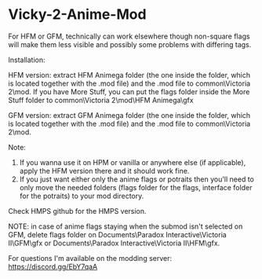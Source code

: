 # Vicky-2-Anime-Mod

For HFM or GFM, technically can work elsewhere though non-square flags will make them less visible and possibly some problems with differing tags.

Installation: 

HFM version: extract HFM Animega folder (the one inside the folder, which is located together with the .mod file) and the .mod file to common\Victoria 2\mod. If you have More Stuff, you can put the flags folder inside the More Stuff folder to common\Victoria 2\mod\HFM Animega\gfx

GFM version: extract GFM Animega folder (the one inside the folder, which is located together with the .mod file) and the .mod file to common\Victoria 2\mod.

Note:
1. If you wanna use it on HPM or vanilla or anywhere else (if applicable), apply the HFM version there and it should work fine.
2. If you just want either only the anime flags or potraits then you'll need to only move the needed folders (flags folder for the flags, interface folder for the potraits) to your mod directory.

Check HMPS github for the HMPS version.


NOTE: in case of anime flags staying when the submod isn't selected on GFM, delete flags folder on Documents\Paradox Interactive\Victoria II\GFM\gfx or Documents\Paradox Interactive\Victoria II\HFM\gfx. 
 
For questions I'm available on the modding server: https://discord.gg/EbY7qaA
